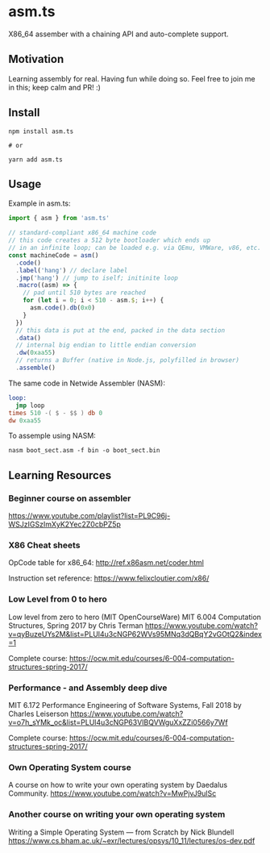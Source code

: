 # asm.ts

X86_64 assember with a chaining API and auto-complete support.

## Motivation

Learning assembly for real. Having fun while doing so.
Feel free to join me in this; keep calm and PR! :)

## Install

    npm install asm.ts

    # or

    yarn add asm.ts

## Usage

Example in asm.ts:

```ts
import { asm } from 'asm.ts'

// standard-compliant x86_64 machine code
// this code creates a 512 byte bootloader which ends up
// in an infinite loop; can be loaded e.g. via QEmu, VMWare, v86, etc.
const machineCode = asm()
  .code()
  .label('hang') // declare label
  .jmp('hang') // jump to iself; initinite loop
  .macro((asm) => {
    // pad until 510 bytes are reached
    for (let i = 0; i < 510 - asm.$; i++) {
      asm.code().db(0x0)
    }
  })
  // this data is put at the end, packed in the data section
  .data()
  // internal big endian to little endian conversion
  .dw(0xaa55)
  // returns a Buffer (native in Node.js, polyfilled in browser)
  .assemble()
```

The same code in Netwide Assembler (NASM):

```nasm
loop:
  jmp loop
times 510 -( $ - $$ ) db 0
dw 0xaa55
```

To assemple using NASM:

    nasm boot_sect.asm -f bin -o boot_sect.bin

## Learning Resources

### Beginner course on assembler

https://www.youtube.com/playlist?list=PL9C96j-WSJzIGSzImXyK2Yec2Z0cbPZ5p

### X86 Cheat sheets

OpCode table for x86_64:
http://ref.x86asm.net/coder.html

Instruction set reference:
https://www.felixcloutier.com/x86/

### Low Level from 0 to hero

Low level from zero to hero (MIT OpenCourseWare)
MIT 6.004 Computation Structures, Spring 2017 by Chris Terman
https://www.youtube.com/watch?v=qyBuzeUYs2M&list=PLUl4u3cNGP62WVs95MNq3dQBqY2vGOtQ2&index=1

Complete course: https://ocw.mit.edu/courses/6-004-computation-structures-spring-2017/

### Performance - and Assembly deep dive

MIT 6.172 Performance Engineering of Software Systems, Fall 2018 by Charles Leiserson
https://www.youtube.com/watch?v=o7h_sYMk_oc&list=PLUl4u3cNGP63VIBQVWguXxZZi0566y7Wf

Complete course: https://ocw.mit.edu/courses/6-004-computation-structures-spring-2017/

### Own Operating System course

A course on how to write your own operating system by Daedalus Community.
https://www.youtube.com/watch?v=MwPjvJ9ulSc

### Another course on writing your own operating system

Writing a Simple Operating System — from Scratch by Nick Blundell
https://www.cs.bham.ac.uk/~exr/lectures/opsys/10_11/lectures/os-dev.pdf
